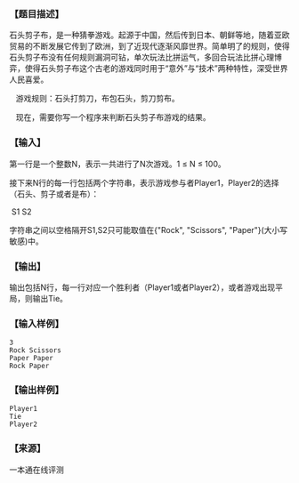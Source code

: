 ### 【题目描述】

石头剪子布，是一种猜拳游戏。起源于中国，然后传到日本、朝鲜等地，随着亚欧贸易的不断发展它传到了欧洲，到了近现代逐渐风靡世界。简单明了的规则，使得石头剪子布没有任何规则漏洞可钻，单次玩法比拼运气，多回合玩法比拼心理博弈，使得石头剪子布这个古老的游戏同时用于“意外”与“技术”两种特性，深受世界人民喜爱。

   游戏规则：石头打剪刀，布包石头，剪刀剪布。

   现在，需要你写一个程序来判断石头剪子布游戏的结果。

### 【输入】

第一行是一个整数N，表示一共进行了N次游戏。1 ≤ N ≤ 100。

接下来N行的每一行包括两个字符串，表示游戏参与者Player1，Player2的选择（石头、剪子或者是布）：

 S1 S2

字符串之间以空格隔开S1,S2只可能取值在{"Rock", "Scissors", "Paper"}(大小写敏感)中。

### 【输出】

输出包括N行，每一行对应一个胜利者（Player1或者Player2），或者游戏出现平局，则输出Tie。

### 【输入样例】

```
3
Rock Scissors
Paper Paper
Rock Paper

```

### 【输出样例】

```
Player1
Tie
Player2

```


 ### 【来源】

 一本通在线评测 